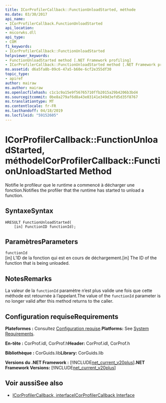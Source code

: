 ```yaml
---
title: ICorProfilerCallback::FunctionUnloadStarted, méthode
ms.date: 03/30/2017
api_name:
- ICorProfilerCallback.FunctionUnloadStarted
api_location:
- mscorwks.dll
api_type:
- COM
f1_keywords:
- ICorProfilerCallback::FunctionUnloadStarted
helpviewer_keywords:
- FunctionUnloadStarted method [.NET Framework profiling]
- ICorProfilerCallback::FunctionUnloadStarted method [.NET Framework profiling]
ms.assetid: d6a5fa8b-09c6-47a5-b60e-6cf2e355df30
topic_type:
- apiref
author: mairaw
ms.author: mairaw
ms.openlocfilehash: c1c1c9a15e9f56765710ffb2015a29b4206b3bd4
ms.sourcegitcommit: 0be8a279af6d8a43e03141e349d3efd5d35f8767
ms.translationtype: MT
ms.contentlocale: fr-FR
ms.lasthandoff: 04/18/2019
ms.locfileid: "59152605"
---
```

# <a name="icorprofilercallbackfunctionunloadstarted-method"></a><span data-ttu-id="8e598-102">ICorProfilerCallback::FunctionUnloadStarted, méthode</span><span class="sxs-lookup"><span data-stu-id="8e598-102">ICorProfilerCallback::FunctionUnloadStarted Method</span></span>
<span data-ttu-id="8e598-103">Notifie le profileur que le runtime a commencé à décharger une fonction.</span><span class="sxs-lookup"><span data-stu-id="8e598-103">Notifies the profiler that the runtime has started to unload a function.</span></span>  
  
## <a name="syntax"></a><span data-ttu-id="8e598-104">Syntaxe</span><span class="sxs-lookup"><span data-stu-id="8e598-104">Syntax</span></span>  
  
```  
HRESULT FunctionUnloadStarted(  
    [in] FunctionID functionId);   
```  
  
## <a name="parameters"></a><span data-ttu-id="8e598-105">Paramètres</span><span class="sxs-lookup"><span data-stu-id="8e598-105">Parameters</span></span>  
 `functionId`  
 <span data-ttu-id="8e598-106">[in] L’ID de la fonction qui est en cours de déchargement.</span><span class="sxs-lookup"><span data-stu-id="8e598-106">[in] The ID of the function that is being unloaded.</span></span>  
  
## <a name="remarks"></a><span data-ttu-id="8e598-107">Notes</span><span class="sxs-lookup"><span data-stu-id="8e598-107">Remarks</span></span>  
 <span data-ttu-id="8e598-108">La valeur de la `functionId` paramètre n’est plus valide une fois que cette méthode est retournée à l’appelant.</span><span class="sxs-lookup"><span data-stu-id="8e598-108">The value of the `functionId` parameter is no longer valid after this method returns to the caller.</span></span>  
  
## <a name="requirements"></a><span data-ttu-id="8e598-109">Configuration requise</span><span class="sxs-lookup"><span data-stu-id="8e598-109">Requirements</span></span>  
 <span data-ttu-id="8e598-110">**Plateformes :** Consultez [Configuration requise](../../../../docs/framework/get-started/system-requirements.md).</span><span class="sxs-lookup"><span data-stu-id="8e598-110">**Platforms:** See [System Requirements](../../../../docs/framework/get-started/system-requirements.md).</span></span>  
  
 <span data-ttu-id="8e598-111">**En-tête :** CorProf.idl, CorProf.h</span><span class="sxs-lookup"><span data-stu-id="8e598-111">**Header:** CorProf.idl, CorProf.h</span></span>  
  
 <span data-ttu-id="8e598-112">**Bibliothèque :** CorGuids.lib</span><span class="sxs-lookup"><span data-stu-id="8e598-112">**Library:** CorGuids.lib</span></span>  
  
 <span data-ttu-id="8e598-113">**Versions du .NET Framework :** [!INCLUDE[net_current_v20plus](../../../../includes/net-current-v20plus-md.md)]</span><span class="sxs-lookup"><span data-stu-id="8e598-113">**.NET Framework Versions:** [!INCLUDE[net_current_v20plus](../../../../includes/net-current-v20plus-md.md)]</span></span>  
  
## <a name="see-also"></a><span data-ttu-id="8e598-114">Voir aussi</span><span class="sxs-lookup"><span data-stu-id="8e598-114">See also</span></span>

- [<span data-ttu-id="8e598-115">ICorProfilerCallback, interface</span><span class="sxs-lookup"><span data-stu-id="8e598-115">ICorProfilerCallback Interface</span></span>](../../../../docs/framework/unmanaged-api/profiling/icorprofilercallback-interface.md)
